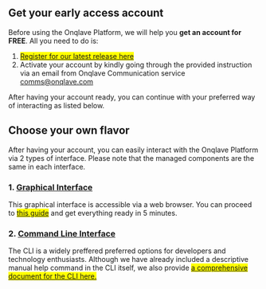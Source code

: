 
## **Get your early access account**

Before using the Onqlave Platform, we will help you **get an account for FREE**. All you need to do is:

1. <mark><a href="https://www.onqlave.com/contact" target="_blank"> Register for our latest release here </a></mark>
2. Activate your account by kindly going through the provided instruction via an email from Onqlave Communication service <comms@onqlave.com>

After having your account ready, you can continue with your preferred way of interacting as listed below.


## **Choose your own flavor**

After having your account, you can easily interact with the Onqlave Platform via 2 types of interface. Please note that the managed components are the same in each interface.

### **1. [Graphical Interface ](../../guides/web-app-guide/overview-gui)**

This graphical interface is accessible via a web browser. You can proceed to <mark>[this guide](../../guides/web-app-guide/overview-gui)</mark> and get everything ready in 5 minutes.

### **2. [Command Line Interface ](../../guides/cli-guide/overview-cli)**

The CLI is a widely preffered preferred options for developers and technology enthusiasts. Although we have already included a descriptive manual help command in the CLI itself, we also provide <mark>[a comprehensive document for the CLI here.](guides/cli-guide/overview-cli)</mark>